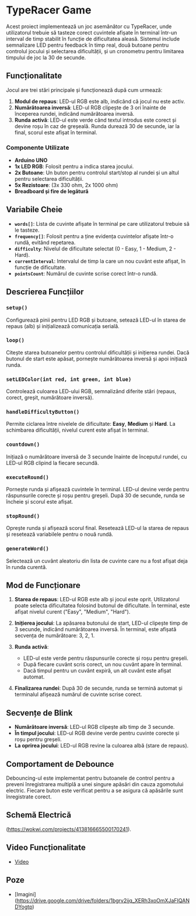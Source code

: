 # TypeRacer Game

Acest proiect implementează un joc asemănător cu TypeRacer, unde utilizatorul trebuie să tasteze corect cuvintele afișate în terminal într-un interval de timp stabilit în funcție de dificultatea aleasă. Sistemul include semnalizare LED pentru feedback în timp real, două butoane pentru controlul jocului și selectarea dificultății, și un cronometru pentru limitarea timpului de joc la 30 de secunde.

## Funcționalitate

Jocul are trei stări principale și funcționează după cum urmează:

1. **Modul de repaus**: LED-ul RGB este alb, indicând că jocul nu este activ.
2. **Numărătoarea inversă**: LED-ul RGB clipește de 3 ori înainte de începerea rundei, indicând numărătoarea inversă.
3. **Runda activă**: LED-ul este verde când textul introdus este corect și devine roșu în caz de greșeală. Runda durează 30 de secunde, iar la final, scorul este afișat în terminal.

### Componente Utilizate

- **Arduino UNO** 
- **1x LED RGB**: Folosit pentru a indica starea jocului.
- **2x Butoane**: Un buton pentru controlul start/stop al rundei și un altul pentru selectarea dificultății.
- **5x Rezistoare**: (3x 330 ohm, 2x 1000 ohm)
- **Breadboard și fire de legătură**

## Variabile Cheie

- **`words[]`**: Lista de cuvinte afișate în terminal pe care utilizatorul trebuie să le tasteze.
- **`frequency[]`**: Folosit pentru a ține evidența cuvintelor afișate într-o rundă, evitând repetarea.
- **`difficulty`**: Nivelul de dificultate selectat (0 - Easy, 1 - Medium, 2 - Hard).
- **`currentInterval`**: Intervalul de timp la care un nou cuvânt este afișat, în funcție de dificultate.
- **`pointsCount`**: Numărul de cuvinte scrise corect într-o rundă.

## Descrierea Funcțiilor

### `setup()`
Configurează pinii pentru LED RGB și butoane, setează LED-ul în starea de repaus (alb) și inițializează comunicația serială.

### `loop()`
Citește starea butoanelor pentru controlul dificultății și inițierea rundei. Dacă butonul de start este apăsat, pornește numărătoarea inversă și apoi inițiază runda.

### `setLEDColor(int red, int green, int blue)`
Controlează culoarea LED-ului RGB, semnalizând diferite stări (repaus, corect, greșit, numărătoare inversă).

### `handleDifficultyButton()`
Permite ciclarea între nivelele de dificultate: **Easy**, **Medium** și **Hard**. La schimbarea dificultății, nivelul curent este afișat în terminal.

### `countdown()`
Inițiază o numărătoare inversă de 3 secunde înainte de începutul rundei, cu LED-ul RGB clipind la fiecare secundă.

### `executeRound()`
Pornește runda și afișează cuvintele în terminal. LED-ul devine verde pentru răspunsurile corecte și roșu pentru greșeli. După 30 de secunde, runda se încheie și scorul este afișat.

### `stopRound()`
Oprește runda și afișează scorul final. Resetează LED-ul la starea de repaus și resetează variabilele pentru o nouă rundă.

### `generateWord()`
Selectează un cuvânt aleatoriu din lista de cuvinte care nu a fost afișat deja în runda curentă.

## Mod de Funcționare

1. **Starea de repaus**: LED-ul RGB este alb și jocul este oprit. Utilizatorul poate selecta dificultatea folosind butonul de dificultate. În terminal, este afișat nivelul curent ("Easy", "Medium", "Hard").

2. **Inițierea jocului**: La apăsarea butonului de start, LED-ul clipește timp de 3 secunde, indicând numărătoarea inversă. În terminal, este afișată secvența de numărătoare: 3, 2, 1.

3. **Runda activă**:
   - LED-ul este verde pentru răspunsurile corecte și roșu pentru greșeli.
   - După fiecare cuvânt scris corect, un nou cuvânt apare în terminal.
   - Dacă timpul pentru un cuvânt expiră, un alt cuvânt este afișat automat.

4. **Finalizarea rundei**: După 30 de secunde, runda se termină automat și terminalul afișează numărul de cuvinte scrise corect.

## Secvențe de Blink

- **Numărătoare inversă**: LED-ul RGB clipește alb timp de 3 secunde.
- **În timpul jocului**: LED-ul RGB devine verde pentru cuvinte corecte și roșu pentru greșeli.
- **La oprirea jocului**: LED-ul RGB revine la culoarea albă (stare de repaus).

## Comportament de Debounce

Debouncing-ul este implementat pentru butoanele de control pentru a preveni înregistrarea multiplă a unei singure apăsări din cauza zgomotului electric. Fiecare buton este verificat pentru a se asigura că apăsările sunt înregistrate corect.

## Schemă Electrică

(https://wokwi.com/projects/413816665500170241).

## Video Funcționalitate

- [Video](https://www.youtube.com/shorts/LxDtUrere-U)

## Poze

- [Imagini]
(https://drive.google.com/drive/folders/1bgrv2ijq_XERh3xoOmXJaFIQANDYogtp)
